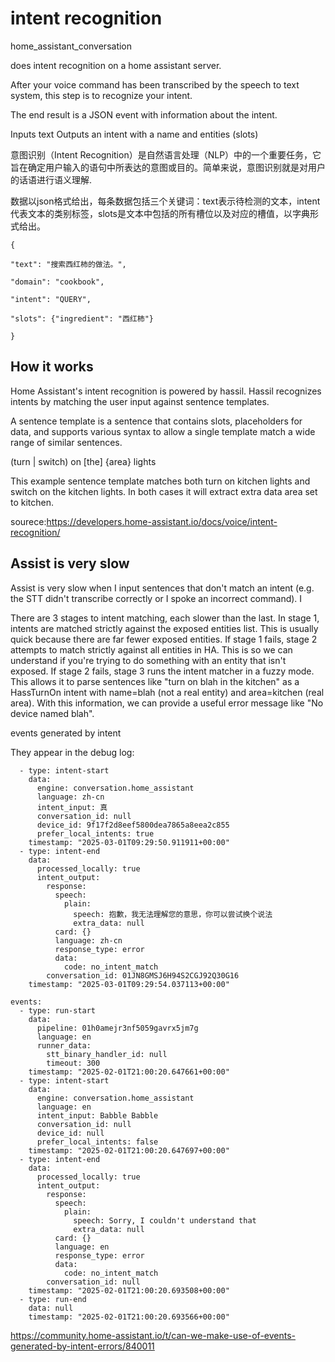 # intent recognition

home_assistant_conversation

does intent recognition on a home assistant server.

After your voice command has been transcribed by the speech to text system, this step is to recognize your intent. 

The end result is a JSON event with information about the intent.

Inputs text
Outputs an intent with a name and entities (slots)

意图识别（Intent Recognition）是自然语言处理（NLP）中的一个重要任务，它旨在确定用户输入的语句中所表达的意图或目的。简单来说，意图识别就是对用户的话语进行语义理解.

数据以json格式给出，每条数据包括三个关键词：text表示待检测的文本，intent代表文本的类别标签，slots是文本中包括的所有槽位以及对应的槽值，以字典形式给出。
~~~
{

"text": "搜索西红柿的做法。",

"domain": "cookbook",

"intent": "QUERY",

"slots": {"ingredient": "西红柿"}

}
~~~

## How it works

Home Assistant's intent recognition is powered by hassil. Hassil recognizes intents by matching the user input against sentence templates.

A sentence template is a sentence that contains slots, placeholders for data, and supports various syntax to allow a single template match a wide range of similar sentences.

(turn | switch) on [the] {area} lights

This example sentence template matches both turn on kitchen lights and switch on the kitchen lights. In both cases it will extract extra data area set to kitchen.

sourece:https://developers.home-assistant.io/docs/voice/intent-recognition/


## Assist is very slow

Assist is very slow when I input sentences that don't match an intent (e.g. the STT didn't transcribe correctly or I spoke an incorrect command). I

There are 3 stages to intent matching, each slower than the last.
In stage 1, intents are matched strictly against the exposed entities list. This is usually quick because there are far fewer exposed entities.
If stage 1 fails, stage 2 attempts to match strictly against all entities in HA. This is so we can understand if you're trying to do something with an entity that isn't exposed.
If stage 2 fails, stage 3 runs the intent matcher in a fuzzy mode. This allows it to parse sentences like "turn on blah in the kitchen" as a HassTurnOn intent with name=blah (not a real entity) and area=kitchen (real area). With this information, we can provide a useful error message like "No device named blah".


events generated by intent




They appear in the debug log:

~~~
  - type: intent-start
    data:
      engine: conversation.home_assistant
      language: zh-cn
      intent_input: 真
      conversation_id: null
      device_id: 9f17f2d8eef5800dea7865a8eea2c855
      prefer_local_intents: true
    timestamp: "2025-03-01T09:29:50.911911+00:00"
  - type: intent-end
    data:
      processed_locally: true
      intent_output:
        response:
          speech:
            plain:
              speech: 抱歉，我无法理解您的意思，你可以尝试换个说法
              extra_data: null
          card: {}
          language: zh-cn
          response_type: error
          data:
            code: no_intent_match
        conversation_id: 01JN8GMSJ6H94S2CGJ92Q30G16
    timestamp: "2025-03-01T09:29:54.037113+00:00"

~~~


~~~
events:
  - type: run-start
    data:
      pipeline: 01h0amejr3nf5059gavrx5jm7g
      language: en
      runner_data:
        stt_binary_handler_id: null
        timeout: 300
    timestamp: "2025-02-01T21:00:20.647661+00:00"
  - type: intent-start
    data:
      engine: conversation.home_assistant
      language: en
      intent_input: Babble Babble
      conversation_id: null
      device_id: null
      prefer_local_intents: false
    timestamp: "2025-02-01T21:00:20.647697+00:00"
  - type: intent-end
    data:
      processed_locally: true
      intent_output:
        response:
          speech:
            plain:
              speech: Sorry, I couldn't understand that
              extra_data: null
          card: {}
          language: en
          response_type: error
          data:
            code: no_intent_match
        conversation_id: null
    timestamp: "2025-02-01T21:00:20.693508+00:00"
  - type: run-end
    data: null
    timestamp: "2025-02-01T21:00:20.693566+00:00"

~~~

https://community.home-assistant.io/t/can-we-make-use-of-events-generated-by-intent-errors/840011